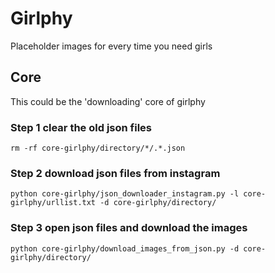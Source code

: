 # Girlphy

Placeholder images for every time you need girls

## Core

This could be the 'downloading' core of girlphy

### Step 1 clear the old json files

	rm -rf core-girlphy/directory/*/.*.json

### Step 2 download json files from instagram

	python core-girlphy/json_downloader_instagram.py -l core-girlphy/urllist.txt -d core-girlphy/directory/

### Step 3 open json files and download the images

	python core-girlphy/download_images_from_json.py -d core-girlphy/directory/

